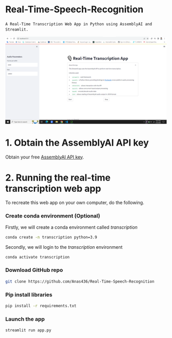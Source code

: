 # Real-Time-Speech-Recognition

``
A Real-Time Transcription Web App in Python using AssemblyAI and Streamlit.
``


![](https://github.com/Anas436/Real-Time-Speech-Recognition/blob/main/demo.png)



# 1. Obtain the AssemblyAI API key

Obtain your free [AssemblyAI API key](https://www.assemblyai.com/?utm_source=youtube&utm_medium=social&utm_campaign=dataprofessor_realtime).

# 2. Running the real-time transcription web app
To recreate this web app on your own computer, do the following.

### Create conda environment (Optional)
Firstly, we will create a conda environment called *transcription*
```bash
conda create -n transcription python=3.9
```
Secondly, we will login to the *transcription* environment
```bash
conda activate transcription
```

###  Download GitHub repo

```bash
git clone https://github.com/Anas436/Real-Time-Speech-Recognition
```

###  Pip install libraries
```bash
pip install -r requirements.txt
```

###  Launch the app

```bash
streamlit run app.py
```
